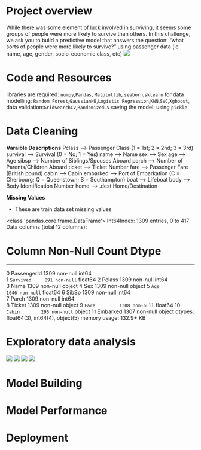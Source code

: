 # Project overview
While there was some element of luck involved in surviving, it seems some groups of people were more likely to survive than others.
In this challenge, we ask you to build a predictive model that answers the question: “what sorts of people were more likely to survive?” using passenger data (ie name, age, gender, socio-economic class, etc)
<img src = "https://github.com/Jyothif/Titanic_Disaster_Deployment/blob/main/images/titanic%20image.jpg">


# Code and Resources
libraries are required:
`numpy`,`Pandas`, `Matplotlib`, `seaborn`,`sklearn`
for  data modelling: `Random Forest`,`GaussianNB`,`Logistic Regression`,`KNN`,`SVC`,`Xgboost`,
data validation:`GridSearchCV`,`RandomizedCV`
saving the model: using `pickle`
# Data Cleaning
**Varaible Descriptions**
Pclass  --> Passenger Class (1 = 1st; 2 = 2nd; 3 = 3rd)
survival --> Survival (0 = No; 1 = Yes)
name     --> Name
sex      --> Sex
age      --> Age
sibsp    --> Number of Siblings/Spouses Aboard
parch    --> Number of Parents/Children Aboard
ticket   --> Ticket Number
fare     --> Passenger Fare (British pound)
cabin    --> Cabin
embarked --> Port of Embarkation (C = Cherbourg; Q = Queenstown; S = Southampton)
boat     --> Lifeboat
body     --> Body Identification Number
home     --> .dest Home/Destination

**Missing Values**
- These are train data set missing values

<class 'pandas.core.frame.DataFrame'>
Int64Index: 1309 entries, 0 to 417
Data columns (total 12 columns):
 #   Column       Non-Null Count  Dtype  
---  ------       --------------  -----  
 0   PassengerId  1309 non-null   int64  
 1   `Survived     891 non-null`    float64
 2   Pclass       1309 non-null   int64  
 3   Name         1309 non-null   object 
 4   Sex          1309 non-null   object 
 5   `Age          1046 non-null`   float64
 6   SibSp        1309 non-null   int64  
 7   Parch        1309 non-null   int64  
 8   Ticket       1309 non-null   object 
 9   `Fare         1308 non-null`   float64
 10  `Cabin        295 non-null`    object 
 11  Embarked     1307 non-null   object 
dtypes: float64(3), int64(4), object(5)
memory usage: 132.9+ KB

# Exploratory data analysis

<img src = "https://github.com/Jyothif/Titanic_Disaster_Deployment/blob/main/images/1.PNG">
<img src = "https://github.com/Jyothif/Titanic_Disaster_Deployment/blob/main/images/2.PNG">
<img src = "https://github.com/Jyothif/Titanic_Disaster_Deployment/blob/main/images/3.PNG">
<img src = "https://github.com/Jyothif/Titanic_Disaster_Deployment/blob/main/images/4.PNG">

# Model Building

# Model Performance

# Deployment
